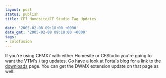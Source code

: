 ```yaml
---
layout: post
status: publish
title: CF7 Homesite/CF Studio Tag Updates

date: '2005-02-08 09:18:00 +0000'
date_gmt: '2005-02-08 09:18:00 +0000'
tags:
- coldfusion
---
```

If you're using CFMX7 with either Homesite or CFStudio you're going to want the VTM's / tag updates. Go have a look at <a href="http://www.forta.com/blog/index.cfm?mode=e&entry=1497" target="_blank">Forta's</a> blog for a link to the <a href="http://www.macromedia.com/software/coldfusion/downloads/">downloads</a> page.
You can get the DWMX extension update on that page as well.
